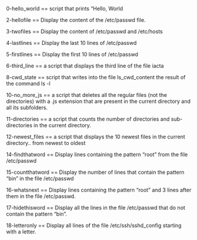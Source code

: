 0-hello_world == script that prints “Hello, World

2-hellofile == Display the content of the /etc/passwd file.

3-twofiles == Display the content of /etc/passwd and /etc/hosts

4-lastlines == Display the last 10 lines of /etc/passwd

5-firstlines == Display the first 10 lines of /etc/passwd

6-third_line == a script that displays the third line of the file iacta 

8-cwd_state == script that writes into the file ls_cwd_content the result of the command ls -l

10-no_more_js ==  a script that deletes all the regular files (not the directories) with a .js extension that are present in the current directory and all its subfolders.

11-directories == a script that counts the number of directories and sub-directories in the current directory.

12-newest_files == a script that displays the 10 newest files in the current directory.. from newest to oldest

14-findthatword == Display lines containing the pattern “root” from the file /etc/passwd

15-countthatword == Display the number of lines that contain the pattern “bin” in the file /etc/passwd

16-whatsnext == Display lines containing the pattern “root” and 3 lines after them in the file /etc/passwd.

17-hidethisword == Display all the lines in the file /etc/passwd that do not contain the pattern “bin”.

18-letteronly == Display all lines of the file /etc/ssh/sshd_config starting with a letter.       
